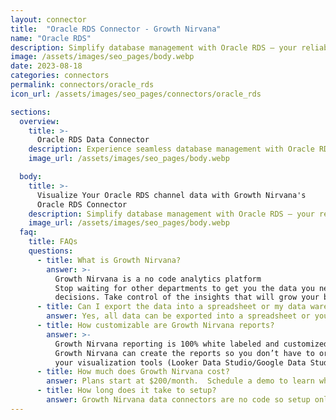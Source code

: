 ```yaml
---
layout: connector
title:  "Oracle RDS Connector - Growth Nirvana"
name: "Oracle RDS"
description: Simplify database management with Oracle RDS – your reliable solution for deploying and scaling Oracle databases in the cloud. Optimize performance, ensure high availability, and secure your data with ease.
image: /assets/images/seo_pages/body.webp
date: 2023-08-18
categories: connectors
permalink: connectors/oracle_rds
icon_url: /assets/images/seo_pages/connectors/oracle_rds

sections:
  overview:
    title: >-
      Oracle RDS Data Connector
    description: Experience seamless database management with Oracle RDS connector. Easily deploy, scale, and administer your Oracle databases in the cloud. Leverage the robust features of Oracle RDS for optimized performance, high availability, and secure storage. Simplify database operations and focus on your core business.
    image_url: /assets/images/seo_pages/body.webp

  body:
    title: >-
      Visualize Your Oracle RDS channel data with Growth Nirvana's
      Oracle RDS Connector
    description: Simplify database management with Oracle RDS – your reliable solution for deploying and scaling Oracle databases in the cloud. Optimize performance, ensure high availability, and secure your data with ease.
    image_url: /assets/images/seo_pages/body.webp
  faq:
    title: FAQs
    questions:
      - title: What is Growth Nirvana?
        answer: >-
          Growth Nirvana is a no code analytics platform 
          Stop waiting for other departments to get you the data you need to make critical business 
          decisions. Take control of the insights that will grow your business.
      - title: Can I export the data into a spreadsheet or my data warehouse?
        answer: Yes, all data can be exported into a spreadsheet or your data warehouse (Google BigQuery, AWS, Snowflake, Azure, etc)
      - title: How customizable are Growth Nirvana reports?
        answer: >-
          Growth Nirvana reporting is 100% white labeled and customized to your specifications.
          Growth Nirvana can create the reports so you don’t have to or you can connect
          your visualization tools (Looker Data Studio/Google Data Studio, Tableau, PowerBI, etc) to Growth Nirvana.
      - title: How much does Growth Nirvana cost?
        answer: Plans start at $200/month.  Schedule a demo to learn what plan is best for you.
      - title: How long does it take to setup?
        answer: Growth Nirvana data connectors are no code so setup only requires a few clicks.
---
```

